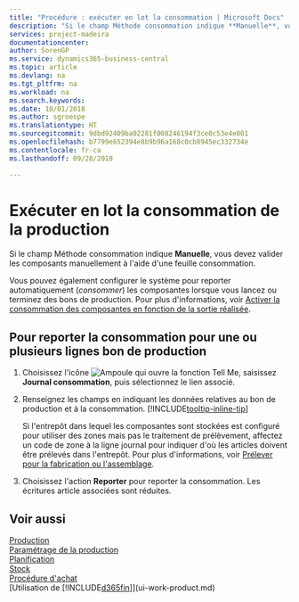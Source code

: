```yaml
---
title: "Procédure : exécuter en lot la consommation | Microsoft Docs"
description: "Si le champ Méthode consommation indique **Manuelle**, vous devez valider les composants manuellement à l'aide d'une feuille consommation."
services: project-madeira
documentationcenter: 
author: SorenGP
ms.service: dynamics365-business-central
ms.topic: article
ms.devlang: na
ms.tgt_pltfrm: na
ms.workload: na
ms.search.keywords: 
ms.date: 10/01/2018
ms.author: sgroespe
ms.translationtype: HT
ms.sourcegitcommit: 9dbd92409ba02281f008246194f3ce0c53e4e001
ms.openlocfilehash: b7799e652394e8b9b96a168c0cb8945ec332734e
ms.contentlocale: fr-ca
ms.lasthandoff: 09/28/2018

---
```

# <a name="batch-post-production-consumption"></a>Exécuter en lot la consommation de la production
Si le champ Méthode consommation indique **Manuelle**, vous devez valider les composants manuellement à l'aide d'une feuille consommation.

Vous pouvez également configurer le système pour reporter automatiquement (*consommer*) les composantes lorsque vous lancez ou terminez des bons de production. Pour plus d'informations, voir [Activer la consommation des composantes en fonction de la sortie réalisée](production-how-to-flush-components-according-to-operation-output.md).

## <a name="to-post-consumption-for-one-or-more-production-order-lines"></a>Pour reporter la consommation pour une ou plusieurs lignes bon de production  
1.  Choisissez l'icône ![Ampoule qui ouvre la fonction Tell Me](media/ui-search/search_small.png "Dites-moi ce que vous voulez faire"), saisissez **Journal consommation**, puis sélectionnez le lien associé.  
2.  Renseignez les champs en indiquant les données relatives au bon de production et à la consommation. [!INCLUDE[tooltip-inline-tip](includes/tooltip-inline-tip_md.md)]  

    Si l'entrepôt dans lequel les composantes sont stockées est configuré pour utiliser des zones mais pas le traitement de prélèvement, affectez un code de zone à la ligne journal pour indiquer d'où les articles doivent être prélevés dans l'entrepôt. Pour plus d'informations, voir [Prélever pour la fabrication ou l'assemblage](warehouse-how-to-pick-for-production.md).  
3.  Choisissez l'action **Reporter** pour reporter la consommation. Les écritures article associées sont réduites.

## <a name="see-also"></a>Voir aussi  
[Production](production-manage-manufacturing.md)    
[Paramétrage de la production](production-configure-production-processes.md)  
[Planification](production-planning.md)      
[Stock](inventory-manage-inventory.md)  
[Procédure d'achat](purchasing-manage-purchasing.md)  
[Utilisation de [!INCLUDE[d365fin](includes/d365fin_md.md)]](ui-work-product.md)

